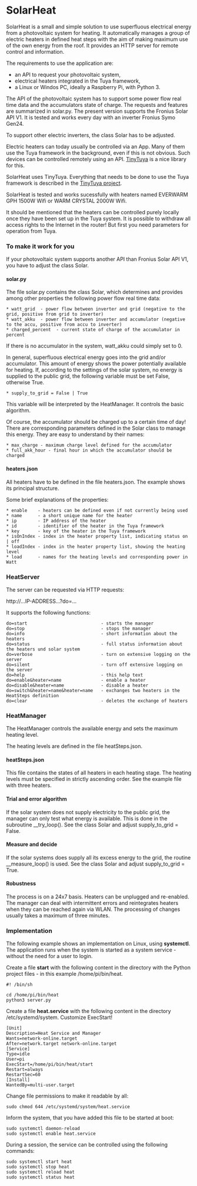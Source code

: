 # SolarHeat

SolarHeat is a small and simple solution to use superfluous electrical 
energy from a photovoltaic system for heating. 
It automatically manages a group of electric heaters in defined heat steps 
with the aim of making  maximum use of the own energy from the roof. It 
provides an HTTP server for remote control and information. 

The requirements to use the application are:

- an API to request your photovoltaic system,
- electrical heaters integrated in the Tuya framework,
- a Linux or Windos PC, ideally a Raspberry Pi, with Python 3.

The API of the photovoltaic system has to support some power flow real time 
data and the accumulators state of charge. The requests and features 
are summarized in solar.py. The present version supports the Fronius Solar 
API V1. It is tested and works every day with an inverter Fronius Symo Gen24.

To support other electric inverters, the class Solar has to be adjusted.

Electric heaters can today usually be controlled via an App. Many of them 
use the Tuya framework in the background, even if this is not obvious. Such 
devices can be controlled remotely using an API. [TinyTuya](https://github.com/jasonacox/tinytuya) 
is a nice library for this.

SolarHeat uses TinyTuya. Everything that needs to be done to use the Tuya 
framework is described in the [TinyTuya project](https://github.com/jasonacox/tinytuya).

SolarHeat is tested and works sucessfully with heaters named EVERWARM GPH 
1500W Wifi or WARM CRYSTAL 2000W Wifi. 

It should be mentioned that the heaters can be controlled purely locally once they have been set up 
in the Tuya system. It is possible to withdraw all access rights to the Internet in the router!
But first you need parameters for operation from Tuya.

### To make it work for you

If your photovoltaic system supports another API than Fronius Solar API V1, 
you have to adjust the class Solar.

#### solar.py

The file solar.py contains the class Solar, which determines and provides 
among other properties the following power flow real time data:

    * watt_grid  - power flow between inverter and grid (negative to the grid, positive from grid to inverter)
    * watt_akku  - power flow between inverter and accumulator (negative to the accu, positive from accu to inverter)
    * charged_percent  - current state of charge of the accumulator in percent

If there is no accumulator in the system, watt_akku could simply set to 0.

In general, superfluous electrical energy goes into the grid and/or 
accumulator. This amount of energy shows the power potentially available 
for heating. If, according to the settings of the solar system, no energy is 
supplied to the public grid, the following variable must be set False, 
otherwise True.

    * supply_to_grid = False | True

This variable will be interpreted by the HeatManager. It controls the basic 
algorithm.

Of course, the accumulator should be charged up to a certain time of day! 
There are corresponding parameters defined in the Solar class to manage this 
energy. They are easy to understand by their names:

    * max_charge - maximum charge level defined for the accumulator
    * full_akk_hour - final hour in which the accumulator should be charged

#### heaters.json

All heaters have to be defined in the file heaters.json. The example shows 
its principal structure. 

Some brief explanations of the properties:

    * enable    - heaters can be defined even if not currently being used
    * name      - a short unique name for the heater
    * ip        - IP address of the heater
    * id        - identifier of the heater in the Tuya framework
    * key       - key of the heater in the Tuya framework
    * isOnIndex - index in the heater property list, indicating status on | off
    * loadIndex - index in the heater property list, showing the heating level 
    * load      - names for the heating levels and corresponding power in Watt

### HeatServer

The server can be requested via HTTP requests:

http://...IP-ADDRESS...?do=...

It supports the following functions:

    do=start                            - starts the manager
    do=stop                             - stops the manager
    do=info                             - short information about the heaters
    do=status                           - full status information about the heaters und solar system
    do=verbose                          - turn on extensive logging on the server
    do=silent                           - turn off extensive logging on the server
    do=help                             - this help text
    do=enable&heater=name               - enable a heater
    do=disable&heater=name              - disable a heater
    do=switch&heater=name&heater=name   - exchanges two heaters in the HeatSteps definition
    do=clear                            - deletes the exchange of heaters

### HeatManager

The HeatManager controls the available energy and sets the maximum heating 
level. 

The heating levels are defined in the file heatSteps.json.

#### heatSteps.json

This file contains the states of all heaters in each heating stage. The 
heating levels must be specified in strictly ascending order. See the 
example file with three heaters.

#### Trial and error algorithm

If the solar system does not supply electricity to the public grid, the 
manager can only test what energy is available. This is done in the 
subroutine __try_loop(). See the class Solar and adjust 
supply_to_grid = False.

#### Measure and decide

If the solar systems does supply all its excess energy to the grid, the 
routine __measure_loop() is used. See the class Solar and adjust 
supply_to_grid = True.

#### Robustness

The process is on a 24x7 basis. Heaters can be unplugged and re-enabled. The 
manager can deal with intermittent errors and reintegrates heaters when they 
can be reached again via WLAN. The processing of changes usually takes a 
maximum of three minutes.

### Implementation

The following example shows an implementation on Linux, using **systemctl**. 
The application runs when the system is started as a system service - without the need for a user to login.

Create a file **start** with the following content in the directory with the 
Python project files - in this example /home/pi/bin/heat.

    #! /bin/sh

    cd /home/pi/bin/heat
    python3 server.py

Create a file **heat.service** with the following content in the directory 
/etc/systemd/system. Customize ExecStart!

    [Unit]
    Description=Heat Service and Manager
    Wants=network-online.target
    After=network.target network-online.target
    [Service]
    Type=idle
    User=pi
    ExecStart=/home/pi/bin/heat/start
    Restart=always
    RestartSec=60
    [Install]
    WantedBy=multi-user.target

Change file permissions to make it readable by all:

    sudo chmod 644 /etc/systemd/system/heat.service

Inform the system, that you have added this file to be started at boot:

    sudo systemctl daemon-reload
    sudo systemctl enable heat.service

During a session, the service can be controlled using the following commands:

    sudo systemctl start heat
    sudo systemctl stop heat
    sudo systemctl reload heat
    sudo systemctl status heat
